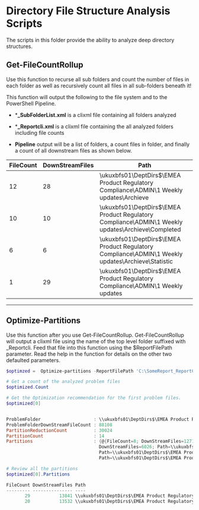 # Directory File Structure Analysis Scripts

The scripts in this folder provide the ability to analyze deep directory
structures.

## Get-FileCountRollup
Use this function to  recurse all sub folders and count the number of
files in each folder as well as recursively count all files in all sub-folders beneath it!

This function will output the following to the file system and to the PowerShell Pipeline.

- ***_SubFolderList.xml** is a clixml file containing all folders analyzed

- ***_Reportcli.xml** is a clixml file containing the all analyzed folders including file counts

- **Pipeline** output will be a list of folders, a count files in folder, and finally a count of all downstream files as shown below.

FileCount|DownStreamFiles|Path
|---|---|---|
12|28|\\ukuxbfs01\DeptDirs$\EMEA Product Regulatory Compliance\ADMIN\1 Weekly updates\Archieve
10|10|\\ukuxbfs01\DeptDirs$\EMEA Product Regulatory Compliance\ADMIN\1 Weekly updates\Archieve\Completed
6|6|\\ukuxbfs01\DeptDirs$\EMEA Product Regulatory Compliance\ADMIN\1 Weekly updates\Archieve\Statistic
1|29|\\ukuxbfs01\DeptDirs$\EMEA Product Regulatory Compliance\ADMIN\1 Weekly updates

---


## Optimize-Partitions

Use this function after you use Get-FileCountRollup.  Get-FileCountRollup will output a clixml file using the name of the top level folder suffixed with  _Reportcli.  Feed that file into this function using the $ReportFilePath parameter.  Read the help in the function for details on the other two defaulted parameters.

```powershell
$optimzed =  Optimize-partitions -ReportFilePath 'C:\SomeReport_ReportCli.xml' -Verbose

# Get a count of the analyzed problem files
$optimized.Count

# Get the Optimization recommendation for the first problem files.
$optimized[0]


ProblemFolder                    : \\ukuxbfs01\DeptDirs$\EMEA Product Regulatory Compliance\COUNTRIES
ProblemFolderDownStreamFileCount : 88108
PartitionReductionCount          : 30024
PartitionCount                   : 14
Partitions                       : {@{FileCount=8; DownStreamFiles=12711; Path=\\ukuxbfs01\DeptDirs$\EMEA Product Regulatory Compliance\COUNTRIES\Archives}, @{FileCount=4;
                                   DownStreamFiles=6026; Path=\\ukuxbfs01\DeptDirs$\EMEA Product Regulatory Compliance\COUNTRIES\ISRAEL}, @{FileCount=5; DownStreamFiles=5959;
                                   Path=\\ukuxbfs01\DeptDirs$\EMEA Product Regulatory Compliance\COUNTRIES\TURKEY}, @{FileCount=4; DownStreamFiles=5063;
                                   Path=\\ukuxbfs01\DeptDirs$\EMEA Product Regulatory Compliance\COUNTRIES\GHANA}...}

# Review all the partitions
$optimized[0].Partitions

FileCount DownStreamFiles Path
--------- --------------- ----
       29           13841 \\ukuxbfs01\DeptDirs$\EMEA Product Regulatory Compliance\PERSONNEL\Former Personnel\Lorraine
       20           13532 \\ukuxbfs01\DeptDirs$\EMEA Product Regulatory Compliance\PERSONNEL\Former Personnel\Lorraine\Planning
```